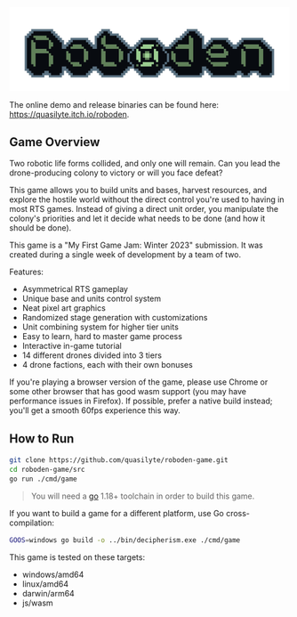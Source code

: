 ![logo](_metadata/logo.png)

The online demo and release binaries can be found here: <https://quasilyte.itch.io/roboden>.

## Game Overview

Two robotic life forms collided, and only one will remain. Can you lead the drone-producing colony to victory or will you face defeat?

This game allows you to build units and bases, harvest resources, and explore the hostile world without the direct control you're used to having in most RTS games. Instead of giving a direct unit order, you manipulate the colony's priorities and let it decide what needs to be done (and how it should be done).

This game is a "My First Game Jam: Winter 2023" submission. It was created during a single week of development by a team of two.

Features:

* Asymmetrical RTS gameplay
* Unique base and units control system
* Neat pixel art graphics
* Randomized stage generation with customizations
* Unit combining system for higher tier units
* Easy to learn, hard to master game process
* Interactive in-game tutorial
* 14 different drones divided into 3 tiers
* 4 drone factions, each with their own bonuses

If you're playing a browser version of the game, please use Chrome or some other browser that has good wasm support (you may have performance issues in Firefox). If possible, prefer a native build instead; you'll get a smooth 60fps experience this way.

## How to Run

```bash
git clone https://github.com/quasilyte/roboden-game.git
cd roboden-game/src
go run ./cmd/game
```

> You will need a [go](https://go.dev/) 1.18+ toolchain in order to build this game.

If you want to build a game for a different platform, use Go cross-compilation:

```bash
GOOS=windows go build -o ../bin/decipherism.exe ./cmd/game
```

This game is tested on these targets:

* windows/amd64
* linux/amd64
* darwin/arm64
* js/wasm
